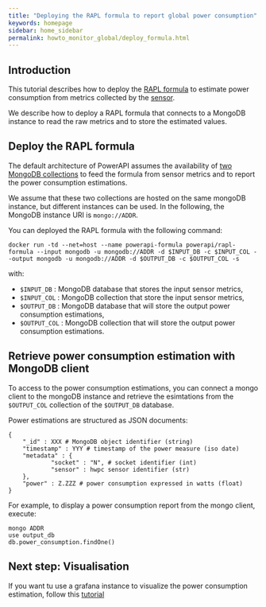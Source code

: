 ```yaml
---
title: "Deploying the RAPL formula to report global power consumption"
keywords: homepage
sidebar: home_sidebar 
permalink: howto_monitor_global/deploy_formula.html
---
```


## Introduction

This tutorial describes how to deploy the [RAPL formula](/rapl.html) to estimate power consumption from metrics collected by the [sensor](/howto_monitor_global/deploy_sensor.html).

We describe how to deploy a RAPL formula that connects to a MongoDB instance to read the raw metrics and to store the estimated values.

## Deploy the RAPL formula

The default architecture of PowerAPI assumes the availability of [two MongoDB collections](/powerapi_howitworks.html#power-meter-architecture) to feed the formula from sensor metrics and to report the power consumption estimations.

We assume that these two collections are hosted on the same mongoDB instance, but different instances can be used.
In the following, the MongoDB instance URI is `mongo://ADDR`.

You can deployed the RAPL formula with the following command: 

	docker run -td --net=host --name powerapi-formula powerapi/rapl-formula --input mongodb -u mongodb://ADDR -d $INPUT_DB -c $INPUT_COL --output mongodb -u mongodb://ADDR -d $OUTPUT_DB -c $OUTPUT_COL -s
	
with: 

- `$INPUT_DB` : MongoDB database that stores the input sensor metrics,
- `$INPUT_COL` : MongoDB collection that store the input sensor metrics,
- `$OUTPUT_DB` : MongoDB database that will store the output power consumption estimations,
- `$OUTPUT_COL`	: MongoDB collection that will store the output power consumption estimations.

## Retrieve power consumption estimation with MongoDB client 

To access to the power consumption estimations, you can connect a mongo client to the mongoDB instance and retrieve the esimtations from the `$OUTPUT_COL` collection of the `$OUTPUT_DB` database.

Power estimations are structured as JSON documents: 

	{
        "_id" : XXX # MongoDB object identifier (string)
        "timestamp" : YYY # timestamp of the power measure (iso date)
        "metadata" : {
                "socket" : "N", # socket identifier (int)
				"sensor" : hwpc sensor identifier (str)
        },
        "power" : Z.ZZZ # power consumption expressed in watts (float)
	}
	
For example, to display a power consumption report from the mongo client, execute:

	mongo ADDR
	use output_db
	db.power_consumption.findOne()

## Next step: Visualisation

If you want tu use a grafana instance to visualize the power consumption estimation, follow this [tutorial](/howto_monitor_global/connect_to_grafana.html)

